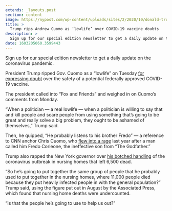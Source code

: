 ```yaml
--- 
extends: _layouts.post 
section: content 
image: https://nypost.com/wp-content/uploads/sites/2/2020/10/donald-trump-cuomo.jpg?quality=90&strip=all&w=1200 
title: > 
  Trump rips Andrew Cuomo as ‘lowlife’ over COVID-19 vaccine doubts 
description: > 
  Sign up for our special edition newsletter to get a daily update on the coronavirus pandemic.President Trump ripped Gov.Cuomo as a “lowlife” on Tuesday for expressing doubt over the safety of a potential federally approved COVID-19 vaccine.The president called into “Fox and Friends” and weighed in on Cuomo’s comments from Monday.“Is that the people he’s going to use to help us out?” 
date: 1603205060.3599443 
--- 
```

<div><p>Sign up for our special edition newsletter to get a daily update on the coronavirus pandemic.</p><p>President Trump ripped Gov. Cuomo as a &#8220;lowlife&#8221; on Tuesday <a href="https://nypost.com/2020/10/19/cuomo-wants-his-experts-to-review-covid-19-vaccine-before-distribution/">for expressing doubt</a> over the safety of a potential federally approved COVID-19 vaccine.</p>
<p>The president called into &#8220;Fox and Friends&#8221; and weighed in on Cuomo&#8217;s comments from Monday.</p>
<p>&#8220;When a politician &#8212; a real lowlife &#8212; when a politician is willing to say that and kill people and scare people from using something that&#8217;s going to be great and really solve a big problem, they ought to be ashamed of themselves,&#8221; Trump said.</p>
<p>Then, he quipped, &#8220;He probably listens to his brother Fredo&#8221; &#8212; a reference to CNN anchor Chris Cuomo, who <a href="https://nypost.com/2019/08/12/chris-cuomo-caught-on-video-flying-into-rage-after-man-calls-him-fredo/">flew into a rage</a> last year after a man called him Fredo Corleone, the ineffective son from &#8220;The Godfather.&#8221;</p>
<p>Trump also rapped the New York governor over <a href="https://nypost.com/2020/10/19/cuomo-ignored-local-input-during-covid-19-outbreak-report/">his botched handling</a> of the coronavirus outbreak in nursing homes that left 6,500 dead.</p>
<p>&#8220;So he&#8217;s going to put together the same group of people that he probably used to put together in the nursing homes, where 11,000 people died because they put heavily infected people in with the general population?&#8221; Trump said, using the figure put out in August by the Associated Press, which found that nursing home deaths were undercounted.</p>
<p>&#8220;Is that the people he&#8217;s going to use to help us out?&#8221;</p>
			</div>